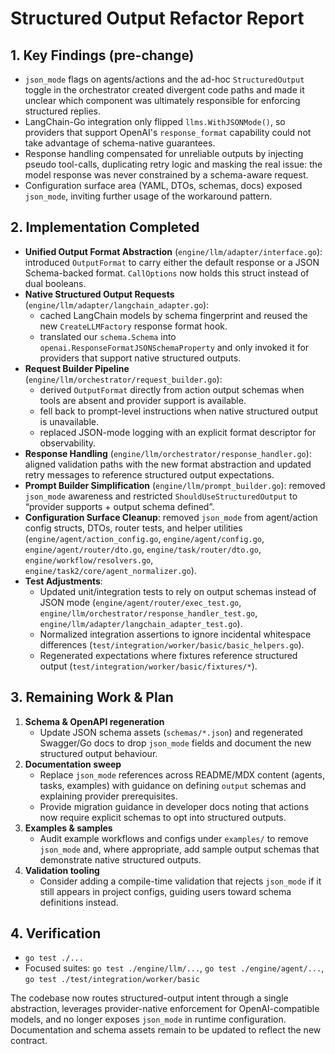 # Structured Output Refactor Report

## 1. Key Findings (pre-change)

- `json_mode` flags on agents/actions and the ad-hoc `StructuredOutput` toggle in the orchestrator created divergent code paths and made it unclear which component was ultimately responsible for enforcing structured replies.
- LangChain-Go integration only flipped `llms.WithJSONMode()`, so providers that support OpenAI's `response_format` capability could not take advantage of schema-native guarantees.
- Response handling compensated for unreliable outputs by injecting pseudo tool-calls, duplicating retry logic and masking the real issue: the model response was never constrained by a schema-aware request.
- Configuration surface area (YAML, DTOs, schemas, docs) exposed `json_mode`, inviting further usage of the workaround pattern.

## 2. Implementation Completed

- **Unified Output Format Abstraction** (`engine/llm/adapter/interface.go`): introduced `OutputFormat` to carry either the default response or a JSON Schema-backed format. `CallOptions` now holds this struct instead of dual booleans.
- **Native Structured Output Requests** (`engine/llm/adapter/langchain_adapter.go`):
  - cached LangChain models by schema fingerprint and reused the new `CreateLLMFactory` response format hook.
  - translated our `schema.Schema` into `openai.ResponseFormatJSONSchemaProperty` and only invoked it for providers that support native structured outputs.
- **Request Builder Pipeline** (`engine/llm/orchestrator/request_builder.go`):
  - derived `OutputFormat` directly from action output schemas when tools are absent and provider support is available.
  - fell back to prompt-level instructions when native structured output is unavailable.
  - replaced JSON-mode logging with an explicit format descriptor for observability.
- **Response Handling** (`engine/llm/orchestrator/response_handler.go`): aligned validation paths with the new format abstraction and updated retry messages to reference structured output expectations.
- **Prompt Builder Simplification** (`engine/llm/prompt_builder.go`): removed `json_mode` awareness and restricted `ShouldUseStructuredOutput` to “provider supports + output schema defined”.
- **Configuration Surface Cleanup**: removed `json_mode` from agent/action config structs, DTOs, router tests, and helper utilities (`engine/agent/action_config.go`, `engine/agent/config.go`, `engine/agent/router/dto.go`, `engine/task/router/dto.go`, `engine/workflow/resolvers.go`, `engine/task2/core/agent_normalizer.go`).
- **Test Adjustments**:
  - Updated unit/integration tests to rely on output schemas instead of JSON mode (`engine/agent/router/exec_test.go`, `engine/llm/orchestrator/response_handler_test.go`, `engine/llm/adapter/langchain_adapter_test.go`).
  - Normalized integration assertions to ignore incidental whitespace differences (`test/integration/worker/basic/basic_helpers.go`).
  - Regenerated expectations where fixtures reference structured output (`test/integration/worker/basic/fixtures/*`).

## 3. Remaining Work & Plan

1. **Schema & OpenAPI regeneration**
   - Update JSON schema assets (`schemas/*.json`) and regenerated Swagger/Go docs to drop `json_mode` fields and document the new structured output behaviour.
2. **Documentation sweep**
   - Replace `json_mode` references across README/MDX content (agents, tasks, examples) with guidance on defining `output` schemas and explaining provider prerequisites.
   - Provide migration guidance in developer docs noting that actions now require explicit schemas to opt into structured outputs.
3. **Examples & samples**
   - Audit example workflows and configs under `examples/` to remove `json_mode` and, where appropriate, add sample output schemas that demonstrate native structured outputs.
4. **Validation tooling**
   - Consider adding a compile-time validation that rejects `json_mode` if it still appears in project configs, guiding users toward schema definitions instead.

## 4. Verification

- `go test ./...`
- Focused suites: `go test ./engine/llm/...`, `go test ./engine/agent/...`, `go test ./test/integration/worker/basic`

The codebase now routes structured-output intent through a single abstraction, leverages provider-native enforcement for OpenAI-compatible models, and no longer exposes `json_mode` in runtime configuration. Documentation and schema assets remain to be updated to reflect the new contract.
